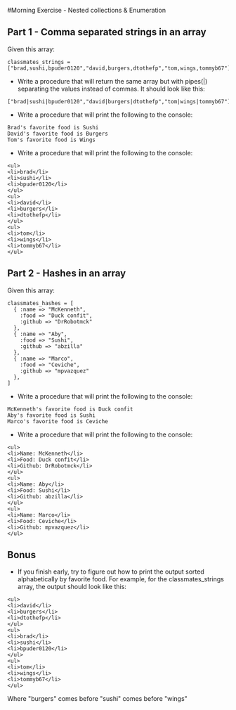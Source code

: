 #Morning Exercise - Nested collections & Enumeration

## Part 1 - Comma separated strings in an array

Given this array:

```
classmates_strings = ["brad,sushi,bpuder0120","david,burgers,dtothefp","tom,wings,tommyb67"]
```
* Write a procedure that will return the same array but with pipes(|) separating the values instead of commas. It should look like this:

```
["brad|sushi|bpuder0120","david|burgers|dtothefp","tom|wings|tommyb67"]
```

* Write a procedure that will print the following to the console:

```
Brad's favorite food is Sushi
David's favorite food is Burgers
Tom's favorite food is Wings
```

* Write a procedure that will print the following to the console:

```
<ul>
<li>brad</li>
<li>sushi</li>
<li>bpuder0120</li>
</ul>
<ul>
<li>david</li>
<li>burgers</li>
<li>dtothefp</li>
</ul>
<ul>
<li>tom</li>
<li>wings</li>
<li>tommyb67</li>
</ul>
```

## Part 2 - Hashes in an array

Given this array:

```
classmates_hashes = [
  { :name => "McKenneth",
    :food => "Duck confit",
    :github => "DrRobotmck"
  },
  { :name => "Aby",
    :food => "Sushi",
    :github => "abzilla"
  },
  { :name => "Marco",
    :food => "Ceviche",
    :github => "mpvazquez"
  },
]
```

* Write a procedure that will print the following to the console:

```
McKenneth's favorite food is Duck confit
Aby's favorite food is Sushi
Marco's favorite food is Ceviche
```

* Write a procedure that will print the following to the console:

```
<ul>
<li>Name: McKenneth</li>
<li>Food: Duck confit</li>
<li>Github: DrRobotmck</li>
</ul>
<ul>
<li>Name: Aby</li>
<li>Food: Sushi</li>
<li>Github: abzilla</li>
</ul>
<ul>
<li>Name: Marco</li>
<li>Food: Ceviche</li>
<li>Github: mpvazquez</li>
</ul>
```

## Bonus
* If you finish early, try to figure out how to print the output sorted alphabetically by favorite food. For example, for the classmates_strings array, the output should look like this:

```
<ul>
<li>david</li>
<li>burgers</li>
<li>dtothefp</li>
</ul>
<ul>
<li>brad</li>
<li>sushi</li>
<li>bpuder0120</li>
</ul>
<ul>
<li>tom</li>
<li>wings</li>
<li>tommyb67</li>
</ul>
```

Where "burgers" comes before "sushi" comes before "wings"